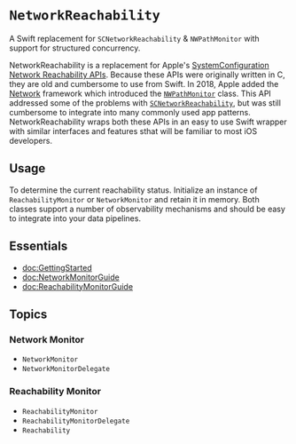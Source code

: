 # ``NetworkReachability``

A Swift replacement for `SCNetworkReachability` & `NWPathMonitor` with support for structured concurrency.

NetworkReachability is a replacement for Apple's [SystemConfiguration](https://developer.apple.com/documentation/systemconfiguration) [Network Reachability APIs](https://developer.apple.com/documentation/systemconfiguration/scnetworkreachability?language=swift). Because these APIs were originally written in C, they are old and cumbersome to use from Swift. In 2018, Apple added the [Network](https://developer.apple.com/documentation/network) framework which introduced the [`NWPathMonitor`](https://developer.apple.com/documentation/network/nwpathmonitor) class. This API addressed some of the problems with [`SCNetworkReachability`](https://developer.apple.com/documentation/systemconfiguration/scnetworkreachability?language=swift), but was still cumbersome to integrate into many commonly used app patterns. NetworkReachability wraps both these APIs in an easy to use Swift wrapper with similar interfaces and features sthat will be familiar to most iOS developers.

## Usage

To determine the current reachability status. Initialize an instance of ``ReachabilityMonitor`` or ``NetworkMonitor`` and retain it in memory. Both classes support a number of observability mechanisms and should be easy to integrate into your data pipelines.

## Essentials

- <doc:GettingStarted>
- <doc:NetworkMonitorGuide>
- <doc:ReachabilityMonitorGuide>

## Topics

### Network Monitor

- ``NetworkMonitor``
- ``NetworkMonitorDelegate``

### Reachability Monitor

- ``ReachabilityMonitor``
- ``ReachabilityMonitorDelegate``
- ``Reachability``
